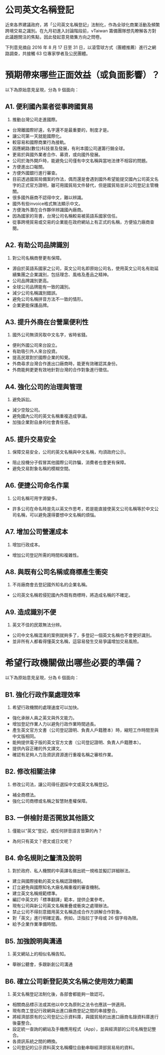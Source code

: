 # 公司英文名稱登記

近來各界建議政府，將「公司英文名稱登記」法制化，作為全球化商業活動及頻繁跨境交易之識別。在九月初進入討論階段前，vTaiwan 籌備團隊想先瞭解各方對此議題關注的焦點，因此發起意見徵集方向之問卷。

下列意見摘自 2016 年 8 月 17 日至 31 日，以滾雪球方式（團體推薦）進行之網路調查，共接觸 63 位專家學者及公民團體。

# 預期帶來哪些正面效益（或負面影響）？

以下為原始意見呈現，分為 9 個面向：

## A1. 便利國內業者從事跨國貿易

1. 推動台灣公司走進國際。
+ 台灣離國際好遠，名字還不是最重要的，制度才是。
+ 讓公司第一天就能國際化。
+ 較容易和國際商業行為接軌。
+ 因應網路(數位)科技普及發展，有利本國公司運籌行銷全球。
+ 更易於與國外業者合作、募資，或向國外發展。
+ 公司於海外開戶時，能避免公司僅有中文名稱與當地法律不相容的問題。
+ 方便進出口報關。
+ 方便外國銀行進行審查。
+ 目前透過國貿局備案的作法，偶而還是會遇到國外希望能提交國內公司英文名字的正式官方證明，雖可用國貿局文件替代，但是國貿局並非公司登記主管機關。
+ 很多國外廠商不認得中文，難以辨識。
+ 國外有些invoice格式無法顯示中文。
+ 方便海外潛在合作夥伴辨識國內廠商。
+ 因為國家的背書，台灣公司名稱較易被英語系國家信任。
+ 從事跨境貿易或交易的企業能在政府網站上有正式的名稱，方便協力廠商查閱。

## A2. 有助公司品牌識別

1. 對公司名稱商譽更有保障。
+ 源自於英語系國家之公司，英文公司名即原始公司名，使用英文公司名有助延續集團之企業識別，包括理念、風格及產品之精神。
+ 公司品牌識別更高。
+ 全球公司品牌能有一致的識別。
+ 減少公司名稱識別錯誤。
+ 避免公司名稱拼音方法不一致的情形。
+ 企業更能保護品牌。

## A3. 提升外商在台營業便利性

1. 國外公司無須另取中文名字，省時省錢。
+ 便利外國公司來台設立。
+ 有助吸引外人來台投資。
+ 提高民眾對於國際企業的知覺。
+ 外商尋求台灣合作進出口廠商時，能更有效確認其身份。
+ 外商能夠更更有效地針對台灣的合作對象進行徵信。

## A4. 強化公司的治理與管理

1. 避免訴訟。
+ 減少空殼公司。
+ 避免國內公司的英文名稱重複造成爭議。
+ 加強企業對自身的社會責任感。

## A5. 提升交易安全

1. 保障交易安全，公司的英文名稱與中文名稱，均須政府公示。
+ 阻止投機分子假冒其他國際公司詐騙，消費者也會更有保障。
+ 避免交易對象名稱的模糊空間。

## A6. 便捷公司命名作業

1. 公司名稱可用字源變多。
+ 許多公司在命名時是先以英文作思考，若是能直接使英文公司名稱等於中文公司名稱，可以避免還得要想中文名稱的煩惱。

## A7. 增加公司營運成本

1. 增加行政成本。
+ 增加公司登記所需的時間和複雜性。

## A8. 與既有公司名稱或商標產生衝突

1. 不肖廠商會去登記國外知名的企業名稱。
+ 公司英文名稱若侵犯國內外既有商標時，將造成名稱的不確定。

## A9. 造成識別不便

1. 英文不佳的民眾無法分辨。
+ 公司中文名稱混淆的案例就夠多了，多登記一個英文名稱也不會更好識別。
+ 並非所有人都看得懂英文名稱，這容易發生交易爭議增加交易風險。

# 希望行政機關做出哪些必要的準備？

以下為原始意見呈現，分為 6 個面向：

## B1. 強化行政作業處理效率

1. 希望行政機關的處理速度可以加快。
+ 強化承辦人員之英文與外文能力。
+ 增加登記作業人力以避免行政作業時間過長。
+ 產生英文官方文書（公司登記證明、負責人戶籍謄本）時，縮短工作時間至與中文版相同。
+ 能夠提供電子版的英文官方文書（公司登記證明、負責人戶籍謄本）。
+ 提供內容正確的外文譯文。
+ 確認有足夠人力及資訊資源進行重複名稱之審核作業。

## B2. 修改相關法律

1. 修改公司法，讓公司得任選採中文或英文名稱登記。
+ 補全商標法。
+ 強化公司商標或名稱之智慧財產權保障。

## B3. 一併檢討是否開放其他語文

1. 僅能以“英文”登記，或任何拼音語言皆算的內？
+ 為何只有英文？德文或日文呢？

## B4. 命名規則之釐清及說明

1. 對於政府、私人機關的中英譯名做出統一規格並擬訂詳細辦法。
+ 建立與國際接軌的英文名稱認證機制。
+ 訂立避免與國際知名大廠名稱重複的審查機制。
+ 建立英文名稱規範標準。
+ 編訂中英文的「標準翻譯」範本，提供企業參考。
+ 現有公司與新公司英文名稱重疊或衝突之處理辦法。
+ 禁止公司不得刻意錯用英文名稱造成合作方誤解合作對象。
+ 對「英文」進行明確定義。例如，泛指拉丁字母或 26 個字母為限。
+ 給予企業作業準備時間。

## B5. 加強說明與溝通

1. 英文網站上的相似名稱告知。
+ 舉辦公聽會，多跟新創公司溝通

## B6. 確立公司新登記英文名稱之使用效力範圍

1. 英文名稱登記法制化後，各部會都能夠一致認可。
+ 相關商品標示法或其他以中文為原則之法令也應該一併適用。
+ 現有商工登記行政網與出進口廠商登記之間的串接整合。
+ 將經濟部原有的公司登記公示資料庫，與國貿局的出進口廠商名錄資料庫進行後臺整合。
+ 設定統一查詢的網站及手機應用程式（App），並與經濟部的公司名稱登記整合。
+ 各資訊系統之間的轉換。
+ 公司登記的公示資料英文名稱欄位自動串聯經濟部貿易局的資料。

